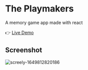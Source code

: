 # The Playmakers
A memory game app made with react


👉 [Live Demo](https://acamposcar.github.io/memory-card/)

## Screenshot


![screely-1649812820186](https://user-images.githubusercontent.com/9263545/163080261-e853a369-4d38-4965-b6f8-bc3354dad918.png)
